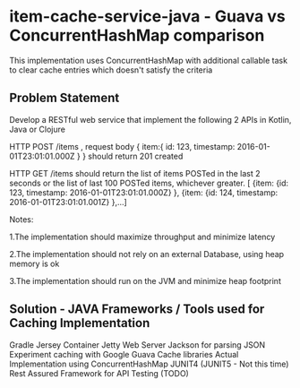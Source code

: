 # item-cache-service-java - Guava vs ConcurrentHashMap comparison
This implementation uses ConcurrentHashMap with additional callable task to clear cache entries which doesn't satisfy the criteria

## Problem Statement
Develop a RESTful web service that implement the following 2 APIs in Kotlin, Java or Clojure

HTTP POST /items , request body { item:{ id: 123, timestamp: 2016-01-01T23:01:01.000Z } } should return 201 created

HTTP GET /items should return the list of items POSTed in the last 2 seconds or the list of last 100 POSTed items, whichever greater. [ {item: {id: 123, timestamp: 2016-01-01T23:01:01.000Z} }, {item: {id: 124, timestamp: 2016-01-01T23:01:01.001Z} },…]

Notes:

1.The implementation should maximize throughput and minimize latency

2.The implementation should not rely on an external Database, using heap memory is ok

3.The implementation should run on the JVM and minimize heap footprint

## Solution - JAVA Frameworks / Tools used for Caching Implementation
Gradle
Jersey Container
Jetty Web Server
Jackson for parsing JSON
Experiment caching with Google Guava Cache libraries
Actual Implementation using ConcurrentHashMap
JUNIT4 (JUNIT5 - Not this time)
Rest Assured Framework for API Testing (TODO)

